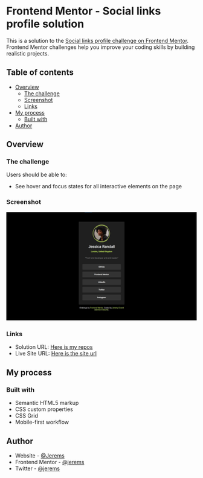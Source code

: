 # Frontend Mentor - Social links profile solution

This is a solution to the [Social links profile challenge on Frontend Mentor](https://www.frontendmentor.io/challenges/social-links-profile-UG32l9m6dQ). Frontend Mentor challenges help you improve your coding skills by building realistic projects. 

## Table of contents

- [Overview](#overview)
  - [The challenge](#the-challenge)
  - [Screenshot](#screenshot)
  - [Links](#links)
- [My process](#my-process)
  - [Built with](#built-with)
- [Author](#author)

## Overview

### The challenge

Users should be able to:

- See hover and focus states for all interactive elements on the page

### Screenshot

![](./assets/images/screen.jpg)


### Links

- Solution URL: [Here is my repos](https://github.com/Jerems412Dev/social-links-profile-main-challenge)
- Live Site URL: [Here is the site url](https://social-links-profile-main-jerems.vercel.app/)

## My process

### Built with

- Semantic HTML5 markup
- CSS custom properties
- CSS Grid
- Mobile-first workflow


## Author

- Website - [@Jerems](#)
- Frontend Mentor - [@jerems](https://www.frontendmentor.io/profile/Jerems412Dev)
- Twitter - [@jerems](https://www.twitter.com/yourusername](https://x.com/jeremsOb))

